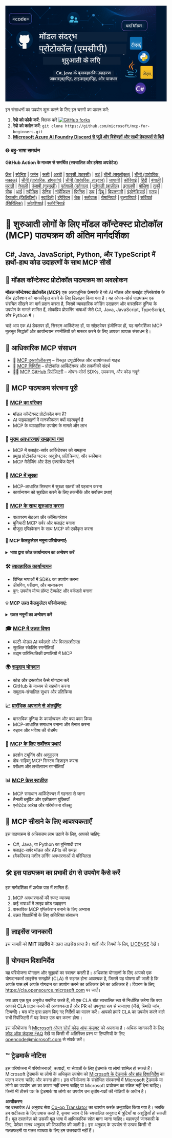 <!--
CO_OP_TRANSLATOR_METADATA:
{
  "original_hash": "2a21391378c12ecfef50f866329dfde0",
  "translation_date": "2025-05-17T05:20:30+00:00",
  "source_file": "README.md",
  "language_code": "hi"
}
-->
![MCP-for-beginners](../../translated_images/mcp-beginners.d21ba1f29a4d6177f2f95151a2f188ef968b4a2fdb50ce0d033d2aa1978ceb90.hi.png)

इन संसाधनों का उपयोग शुरू करने के लिए इन चरणों का पालन करें:
1. **रेपो को फोर्क करें**: क्लिक करें [![GitHub forks](https://img.shields.io/github/forks/microsoft/mcp-for-beginners.svg?style=social&label=Fork)](https://GitHub.com/microsoft/mcp-for-beginners/network)
2. **रेपो को क्लोन करें**:   `git clone https://github.com/microsoft/mcp-for-beginners.git`
3. [**Microsoft Azure AI Foundry Discord से जुड़ें और विशेषज्ञों और साथी डेवलपर्स से मिलें**](https://discord.com/invite/ByRwuEEgH4)

### 🌐 बहु-भाषा समर्थन

#### GitHub Action के माध्यम से समर्थित (स्वचालित और हमेशा अपडेटेड)
[फ्रेंच](../fr/README.md) | [स्पेनिश](../es/README.md) | [जर्मन](../de/README.md) | [रूसी](../ru/README.md) | [अरबी](../ar/README.md) | [फारसी (फारसी)](../fa/README.md) | [उर्दू](../ur/README.md) | [चीनी (सरलीकृत)](../zh/README.md) | [चीनी (पारंपरिक, मकाऊ)](../mo/README.md) | [चीनी (पारंपरिक, हांगकांग)](../hk/README.md) | [चीनी (पारंपरिक, ताइवान)](../tw/README.md) | [जापानी](../ja/README.md) | [कोरियाई](../ko/README.md) | [हिंदी](./README.md) | [बंगाली](../bn/README.md) | [मराठी](../mr/README.md) | [नेपाली](../ne/README.md) | [पंजाबी (गुरमुखी)](../pa/README.md) | [पुर्तगाली (पुर्तगाल)](../pt/README.md) | [पुर्तगाली (ब्राज़ील)](../br/README.md) | [इतालवी](../it/README.md) | [पोलिश](../pl/README.md) | [तुर्की](../tr/README.md) | [ग्रीक](../el/README.md) | [थाई](../th/README.md) | [स्वीडिश](../sv/README.md) | [डेनिश](../da/README.md) | [नॉर्वेजियन](../no/README.md) | [फिनिश](../fi/README.md) | [डच](../nl/README.md) | [हिब्रू](../he/README.md) | [वियतनामी](../vi/README.md) | [इंडोनेशियाई](../id/README.md) | [मलय](../ms/README.md) | [टैगालॉग (फिलिपिनो)](../tl/README.md) | [स्वाहिली](../sw/README.md) | [हंगेरियन](../hu/README.md) | [चेक](../cs/README.md) | [स्लोवाक](../sk/README.md) | [रोमानियाई](../ro/README.md) | [बुल्गारियाई](../bg/README.md) | [सर्बियाई (सिरिलिक)](../sr/README.md) | [क्रोएशियाई](../hr/README.md) | [स्लोवेनियाई](../sl/README.md)
# 🚀 शुरुआती लोगों के लिए मॉडल कॉन्टेक्स्ट प्रोटोकॉल (MCP) पाठ्यक्रम की अंतिम मार्गदर्शिका

## **C#, Java, JavaScript, Python, और TypeScript में हाथों-हाथ कोड उदाहरणों के साथ MCP सीखें**

## 🧠 मॉडल कॉन्टेक्स्ट प्रोटोकॉल पाठ्यक्रम का अवलोकन

**मॉडल कॉन्टेक्स्ट प्रोटोकॉल (MCP)** एक अत्याधुनिक फ्रेमवर्क है जो AI मॉडल और क्लाइंट एप्लिकेशंस के बीच इंटरैक्शन को मानकीकृत करने के लिए डिज़ाइन किया गया है। यह ओपन-सोर्स पाठ्यक्रम एक संरचित सीखने का मार्ग प्रदान करता है, जिसमें व्यावहारिक कोडिंग उदाहरण और वास्तविक दुनिया के उपयोग के मामले शामिल हैं, लोकप्रिय प्रोग्रामिंग भाषाओं जैसे C#, Java, JavaScript, TypeScript, और Python में।

चाहे आप एक AI डेवलपर हों, सिस्टम आर्किटेक्ट हों, या सॉफ़्टवेयर इंजीनियर हों, यह मार्गदर्शिका MCP मूलभूत सिद्धांतों और कार्यान्वयन रणनीतियों को मास्टर करने के लिए आपका व्यापक संसाधन है।

## 🔗 आधिकारिक MCP संसाधन

- 📘 [MCP दस्तावेज़ीकरण](https://modelcontextprotocol.io/) – विस्तृत ट्यूटोरियल और उपयोगकर्ता गाइड  
- 📜 [MCP विनिर्देश](https://spec.modelcontextprotocol.io/) – प्रोटोकॉल आर्किटेक्चर और तकनीकी संदर्भ  
- 🧑‍💻 [MCP GitHub रिपॉजिटरी](https://github.com/modelcontextprotocol) – ओपन-सोर्स SDKs, उपकरण, और कोड नमूने  

## 🧭 MCP पाठ्यक्रम संरचना पूरी

### 📌 [MCP का परिचय](./00-Introduction/README.md)

- मॉडल कॉन्टेक्स्ट प्रोटोकॉल क्या है?
- AI पाइपलाइनों में मानकीकरण क्यों महत्वपूर्ण है
- MCP के व्यावहारिक उपयोग के मामले और लाभ

### 🧩 [मुख्य अवधारणाएं समझाया गया](./01-CoreConcepts/README.md)

- MCP में क्लाइंट-सर्वर आर्किटेक्चर को समझना
- प्रमुख प्रोटोकॉल घटक: अनुरोध, प्रतिक्रियाएं, और स्कीमाज
- MCP मैसेजिंग और डेटा एक्सचेंज पैटर्न

### 🔐 [MCP में सुरक्षा](./02-Security/readme.md)

- MCP-आधारित सिस्टम में सुरक्षा खतरों की पहचान करना
- कार्यान्वयन को सुरक्षित करने के लिए तकनीकें और सर्वोत्तम प्रथाएं

### 🚀 [MCP के साथ शुरुआत करना](./03-GettingStarted/README.md)

- वातावरण सेटअप और कॉन्फ़िगरेशन
- बुनियादी MCP सर्वर और क्लाइंट बनाना
- मौजूदा एप्लिकेशन के साथ MCP को एकीकृत करना

#### 🧮 MCP कैलकुलेटर नमूना परियोजनाएं:
<details>
  <summary><strong>भाषा द्वारा कोड कार्यान्वयन का अन्वेषण करें</strong></summary>

  - [C# MCP सर्वर उदाहरण](./03-GettingStarted/samples/csharp/README.md)
  - [Java MCP कैलकुलेटर](./03-GettingStarted/samples/java/calculator/README.md)
  - [JavaScript MCP डेमो](./03-GettingStarted/samples/javascript/README.md)
  - [Python MCP सर्वर](../../03-GettingStarted/samples/python/mcp_calculator_server.py)
  - [TypeScript MCP उदाहरण](./03-GettingStarted/samples/typescript/README.md)

</details>

### 🛠️ [व्यावहारिक कार्यान्वयन](./04-PracticalImplementation/README.md)

- विभिन्न भाषाओं में SDKs का उपयोग करना
- डीबगिंग, परीक्षण, और मान्यकरण
- पुन: उपयोग योग्य प्रॉम्प्ट टेम्पलेट और वर्कफ़्लो बनाना

#### 💡 MCP उन्नत कैलकुलेटर परियोजनाएं:
<details>
  <summary><strong>उन्नत नमूनों का अन्वेषण करें</strong></summary>

  - [उन्नत C# नमूना](./04-PracticalImplementation/samples/csharp/README.md)
  - [Java कंटेनर ऐप उदाहरण](./04-PracticalImplementation/samples/java/containerapp/README.md)
  - [JavaScript उन्नत नमूना](./04-PracticalImplementation/samples/javascript/README.md)
  - [Python जटिल कार्यान्वयन](../../04-PracticalImplementation/samples/python/mcp_sample.py)
  - [TypeScript कंटेनर नमूना](./04-PracticalImplementation/samples/typescript/README.md)

</details>

### 🎓 [MCP में उन्नत विषय](./05-AdvancedTopics/README.md)

- मल्टी-मोडल AI वर्कफ़्लो और विस्तारशीलता
- सुरक्षित स्केलिंग रणनीतियाँ
- उद्यम पारिस्थितिकी प्रणालियों में MCP

### 🌍 [समुदाय योगदान](./06-CommunityContributions/README.md)

- कोड और दस्तावेज़ कैसे योगदान करें
- GitHub के माध्यम से सहयोग करना
- समुदाय-संचालित सुधार और प्रतिक्रिया

### 📈 [प्रारंभिक अपनाने से अंतर्दृष्टि](./07-CaseStudies/README.md)

- वास्तविक दुनिया के कार्यान्वयन और क्या काम किया
- MCP-आधारित समाधान बनाना और तैनात करना
- रुझान और भविष्य की रोडमैप

### 📏 [MCP के लिए सर्वोत्तम प्रथाएं](./08-BestPractices/README.md)

- प्रदर्शन ट्यूनिंग और अनुकूलन
- दोष-सहिष्णु MCP सिस्टम डिज़ाइन करना
- परीक्षण और लचीलापन रणनीतियाँ

### 📊 [MCP केस स्टडीज](./09-CaseStudy/Readme.md)

- MCP समाधान आर्किटेक्चर में गहनता से जाना
- तैनाती ब्लूप्रिंट और एकीकरण युक्तियाँ
- एनोटेटेड आरेख और परियोजना वॉकथ्रू

## 🎯 MCP सीखने के लिए आवश्यकताएँ

इस पाठ्यक्रम से अधिकतम लाभ उठाने के लिए, आपको चाहिए:

- C#, Java, या Python का बुनियादी ज्ञान
- क्लाइंट-सर्वर मॉडल और APIs की समझ
- (वैकल्पिक) मशीन लर्निंग अवधारणाओं से परिचितता

## 🛠️ इस पाठ्यक्रम का प्रभावी ढंग से उपयोग कैसे करें

इस मार्गदर्शिका में प्रत्येक पाठ में शामिल हैं:

1. MCP अवधारणाओं की स्पष्ट व्याख्या  
2. कई भाषाओं में लाइव कोड उदाहरण  
3. वास्तविक MCP एप्लिकेशन बनाने के लिए अभ्यास  
4. उन्नत शिक्षार्थियों के लिए अतिरिक्त संसाधन  

## 📜 लाइसेंस जानकारी

इस सामग्री को **MIT लाइसेंस** के तहत लाइसेंस प्राप्त है। शर्तों और नियमों के लिए, [LICENSE](../../LICENSE) देखें।

## 🤝 योगदान दिशानिर्देश

यह परियोजना योगदान और सुझावों का स्वागत करती है। अधिकांश योगदानों के लिए आपको एक योगदानकर्ता लाइसेंस समझौते (CLA) से सहमत होना आवश्यक है, जिसमें यह घोषणा की जाती है कि आपके पास हमें आपके योगदान का उपयोग करने का अधिकार देने का अधिकार है। विवरण के लिए, <https://cla.opensource.microsoft.com> पर जाएँ।

जब आप एक पुल अनुरोध सबमिट करते हैं, तो एक CLA बॉट स्वचालित रूप से निर्धारित करेगा कि क्या आपको CLA प्रदान करने की आवश्यकता है और PR को उपयुक्त रूप से सजाएगा (जैसे, स्थिति जांच, टिप्पणी)। बस बॉट द्वारा प्रदान किए गए निर्देशों का पालन करें। आपको हमारे CLA का उपयोग करने वाले सभी रिपॉजिटरी में यह केवल एक बार करना होगा।

इस परियोजना ने [Microsoft ओपन सोर्स कोड ऑफ कंडक्ट](https://opensource.microsoft.com/codeofconduct/) को अपनाया है।
अधिक जानकारी के लिए [कोड ऑफ कंडक्ट FAQ](https://opensource.microsoft.com/codeofconduct/faq/) देखें या किसी भी अतिरिक्त प्रश्न या टिप्पणियों के लिए [opencode@microsoft.com](mailto:opencode@microsoft.com) से संपर्क करें।

## ™️ ट्रेडमार्क नोटिस

इस परियोजना में परियोजनाओं, उत्पादों, या सेवाओं के लिए ट्रेडमार्क या लोगो शामिल हो सकते हैं। Microsoft ट्रेडमार्क या लोगो के अधिकृत उपयोग को [Microsoft के ट्रेडमार्क और ब्रांड दिशानिर्देश](https://www.microsoft.com/legal/intellectualproperty/trademarks/usage/general) का पालन करना चाहिए और करना होगा। इस परियोजना के संशोधित संस्करणों में Microsoft ट्रेडमार्क या लोगो का उपयोग भ्रम का कारण नहीं बनना चाहिए या Microsoft प्रायोजन का संकेत नहीं देना चाहिए। किसी भी तीसरे पक्ष के ट्रेडमार्क या लोगो का उपयोग उन तृतीय-पक्षों की नीतियों के अधीन है।

**अस्वीकरण**:  
यह दस्तावेज़ AI अनुवाद सेवा [Co-op Translator](https://github.com/Azure/co-op-translator) का उपयोग करके अनुवादित किया गया है। जबकि हम सटीकता के लिए प्रयास करते हैं, कृपया ध्यान दें कि स्वचालित अनुवाद में त्रुटियाँ या अशुद्धियाँ हो सकती हैं। मूल दस्तावेज़ को उसकी मूल भाषा में आधिकारिक स्रोत माना जाना चाहिए। महत्वपूर्ण जानकारी के लिए, पेशेवर मानव अनुवाद की सिफारिश की जाती है। इस अनुवाद के उपयोग से उत्पन्न किसी भी गलतफहमी या गलत व्याख्या के लिए हम उत्तरदायी नहीं हैं।
